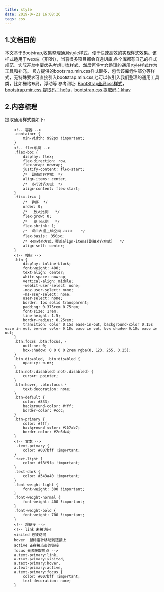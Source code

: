 ```yaml
---
title: style
date: 2019-04-21 16:08:26
tags: css
---
```

## 1.文档目的
本文基于Bootstrap,收集整理通用style样式，便于快速高效的实现样式效果。该样式适用于web端（非RN），当前很多项目都会自选UI库,各个库都有自己的样式规范，实际开发中要优先考虑UI库样式，然后再将本文整理的通用style样式作为工具和补充。
官方提供的bootstrap.min.css样式很多，包含该库组件部分等样式，无特殊要求可直接引入bootstrap.min.css,也可以仅引入我们整理的通用工具类，比如栅格布局，浮动等
参考网址:
[BootStrap全局css样式](https://v3.bootcss.com/css/)，[bootstrap.min.css 提取码：he9a](https://pan.baidu.com/s/1KjTxRk_u0QlwECG1zQ12Xw)，[bootstrap.css 提取码：khav](https://pan.baidu.com/s/1w39gcdHSPCJJgm7V6gH7ew)

## 2.内容梳理
提取通用样式类如下:
```
    <!-- 容器 -->
    .container {
        min-width: 992px !important;
    }
    <!-- flex布局 -->
    .flex-box {
        display: flex;
        flex-direction: row;
        flex-wrap: nowrap;
        justify-content: flex-start;
        /*  副轴对齐方式  */
        align-items: center;
        /*  多行对齐方式  */
        align-content: flex-start;
    }
    .flex-item {
        /*  排序  */
        order: 0;
        /*   放大比例   */
        flex-grow: 0;
        /*   缩小比例   */
        flex-shrink: 1;
        /*  项目占据主轴空间 auto    */
        flex-basis： 350px;
        /* 不同对齐方式，覆盖align-items[副轴对齐方式]   */
        align-self: center;
    }
    <!-- 按钮 -->
    .btn {
        display: inline-block;
        font-weight: 400;
        text-align: center;
        white-space: nowrap;
        vertical-align: middle;
        -webkit-user-select: none;
        -moz-user-select: none;
        -ms-user-select: none;
        user-select: none;
        border: 1px solid transparent;
        padding: 0.375rem 0.75rem;
        font-size: 1rem;
        line-height: 1.5;
        border-radius: 0.25rem;
        transition: color 0.15s ease-in-out, background-color 0.15s ease-in-out, border-color 0.15s ease-in-out, box-shadow 0.15s ease-in-out;
    }
    .btn.focus .btn:focus, {
        outline: 0;
        box-shadow: 0 0 0 0.2rem rgba(0, 123, 255, 0.25);
    }
    .btn.disabled, .btn:disabled {
        opacity: 0.65;
    }
    .btn:not(:disabled):not(.disabled) {
        cursor: pointer;
    }
    .btn:hover, .btn:focus {
        text-decoration: none;
    }
    .btn-default {
        color: #333;
        background-color: #fff;
        border-color: #ccc;
    }
    .btn-primary {
        color: #fff;
        background-color: #337ab7;
        border-color: #2e6da4;
    }
    <!-- 文本 -->
     .text-primary {
        color: #007bff !important;
    }
    .text-light {
        color: #f8f9fa !important;
    }
    .text-dark {
        color: #343a40 !important;
    }
    .font-weight-light {
        font-weight: 300 !important;
    }
    .font-weight-normal {
        font-weight: 400 !important;
    }
    .font-weight-bold {
        font-weight: 700 !important;
    }
    <!-- 超链接 -->
    <!-- link 未被访问
    visited 已被访问
    hover  鼠标指针移动到链接上
    active 正在被点击的链接
    focus 元素获取焦点 -->
    a.text-primary:link,
    a.text-primary:visited,
    a.text-primary:hover,
    a.text-primary:active,
    a.text-primary:focus {
        color: #007bff !important;
        text-decoration: none;
    }
```
